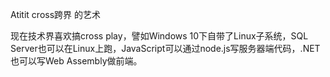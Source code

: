 Atitit cross跨界   的艺术


现在技术界喜欢搞cross play，譬如Windows 10下自带了Linux子系统，SQL Server也可以在Linux上跑，JavaScript可以通过node.js写服务器端代码，.NET也可以写Web Assembly做前端。
